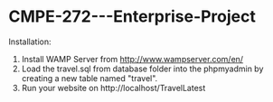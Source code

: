 # CMPE-272---Enterprise-Project

Installation:

1. Install WAMP Server from http://www.wampserver.com/en/
2. Load the travel.sql from database folder into the phpmyadmin by creating a new table named "travel".
3. Run your website on http://localhost/TravelLatest

